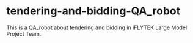 # tendering-and-bidding-QA_robot
This is a QA_robot about tendering and bidding in iFLYTEK Large Model Project Team.
